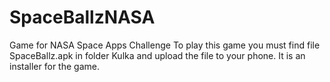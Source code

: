 # SpaceBallzNASA
Game for NASA Space Apps Challenge To play this game you must find file SpaceBallz.apk in folder Kulka and upload the file to your phone. It is an installer for the game.
 
